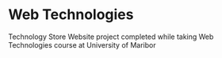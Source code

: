 # Web Technologies

Technology Store Website project completed while taking Web Technologies course at University of Maribor
